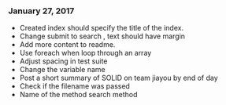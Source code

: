### January 27, 2017
- Created index should specify the title of the index.
- Change submit to search , text should have margin
- Add more content to readme. 
- Use foreach when loop through an array
- Adjust spacing in test suite
- Change the variable name
- Post a short summary of SOLID on team jiayou by end of day
- Check if the filename was passed
- Name of the method search method